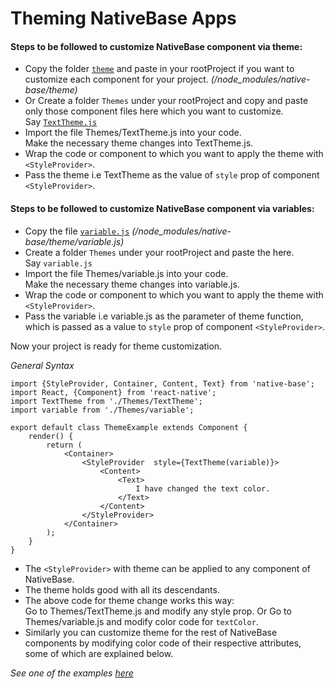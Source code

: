 # Theming NativeBase Apps

#### Steps to be followed to customize NativeBase component via theme:
* Copy the folder [<code>theme</code>](https://github.com/GeekyAnts/NativeBase/tree/v2.0-alpha1/theme) and paste in your rootProject if you want to customize each component for your project.  *(/node_modules/native-base/theme)*
* Or Create a folder <code>Themes</code> under your rootProject and copy and paste only those component files here which you want to customize.<br />
Say [<code>TextTheme.js</code>](https://github.com/GeekyAnts/NativeBase/blob/v2.0-alpha1/theme/Text.js)
* Import the file Themes/TextTheme.js into your code.<br />
Make the necessary theme changes into TextTheme.js.
* Wrap the code or component to which you want to apply the theme with <code>&lt;StyleProvider></code>.
* Pass the theme i.e TextTheme as the value of <code>style</code> prop of component <code>&lt;StyleProvider></code>.

#### Steps to be followed to customize NativeBase component via variables:
* Copy the file [<code>variable.js</code>](https://github.com/GeekyAnts/NativeBase/blob/v2.0-alpha1/theme/variables.js) *(/node_modules/native-base/theme/variable.js)*
* Create a folder <code>Themes</code> under your rootProject and paste the here.<br />
Say <code>variable.js</code>
* Import the file Themes/variable.js into your code.<br />
Make the necessary theme changes into variable.js.
* Wrap the code or component to which you want to apply the theme with <code>&lt;StyleProvider></code>.
* Pass the variable i.e variable.js as the parameter of theme function, which is passed as a value to <code>style</code> prop of component <code>&lt;StyleProvider></code>.

Now your project is ready for theme customization.
<br />

*General Syntax*
<pre class="line-numbers"><code class="language-jsx">import {StyleProvider, Container, Content, Text} from 'native-base';
import React, {Component} from 'react-native';
import TextTheme from './Themes/TextTheme';
import variable from './Themes/variable';
​
export default class ThemeExample extends Component {
    render() {
        return (
            &lt;Container>
                &lt;StyleProvider  style={TextTheme(variable)}>
                    &lt;Content>
                        &lt;Text>
                            I have changed the text color.
                        &lt;/Text>
                    &lt;/Content>
                &lt;/StyleProvider>
            &lt;/Container>
        );
    }
}</code></pre>

* The <code>&lt;StyleProvider></code> with theme can be applied to any component of NativeBase.
* The theme holds good with all its descendants.
* The above code for theme change works this way:<br />
Go to Themes/TextTheme.js and modify any style prop.
Or Go to Themes/variable.js and modify color code for <code>textColor</code>.
* Similarly you can customize theme for the rest of NativeBase components by modifying color code of their respective attributes, some of which are explained below.

*See one of the examples [here](/docs/customize/Button.md)*
